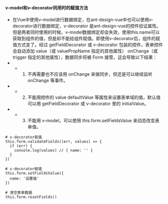 

#### v-model和v-decorator同用时的赋值方法

* 在Vue中使用v-model进行数据绑定，在ant-design-vue中也可以使用v-decorator进行数据绑定，v-decorator 是ant-design-vue的控件验证属性。但是两者同时使用的时候，v-model数据绑定却会失效，使用this.name可以获取到组件的值，但是却不能给组件赋值。即使用v-decorator后，组件的赋值方式变了。经过 getFieldDecorator 或 v-decorator 包装的控件，表单控件会自动添加 value（或 valuePropName 指定的其他属性） onChange（或 trigger 指定的其他属性），数据同步将被 Form 接管，这会导致以下结果：
* * 001) 不再需要也不应该用 onChange 来做同步，但还是可以继续监听 onChange 等事件。
* * 002) 不能用控件的 value defaultValue 等属性来设置表单域的值，默认值可以用 getFieldDecorator 或 v-decorator 里的 initialValue。
* * 003) 不能用 v-model，可以使用 this.form.setFieldsValue 来动态改变表单值。

```
# v-decorator取值
this.form.validateFields((err, values) => {
  if (err) {
    console.log(values) // { name: '' }
  }
})

# v-decorator赋值
this.form.setFieldsValue({
  name: '设置值'
})

# 清空表单数据
this.form.resetFields()
```